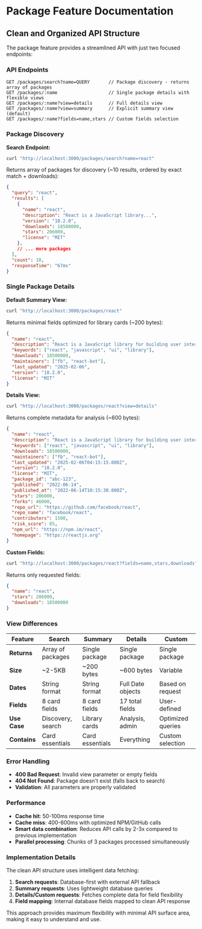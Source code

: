 # Package Feature Documentation

## Clean and Organized API Structure

The package feature provides a streamlined API with just two focused endpoints:

### API Endpoints

```
GET /packages/search?name=QUERY       // Package discovery - returns array of packages
GET /packages/:name                   // Single package details with flexible views
GET /packages/:name?view=details      // Full details view
GET /packages/:name?view=summary      // Explicit summary view (default)
GET /packages/:name?fields=name,stars // Custom fields selection
```

### Package Discovery

**Search Endpoint:**
```bash
curl "http://localhost:3000/packages/search?name=react"
```
Returns array of packages for discovery (~10 results, ordered by exact match + downloads):
```json
{
  "query": "react",
  "results": [
    {
      "name": "react",
      "description": "React is a JavaScript library...",
      "version": "18.2.0",
      "downloads": 18500000,
      "stars": 206000,
      "license": "MIT"
    },
    // ... more packages
  ],
  "count": 10,
  "responseTime": "67ms"
}
```

### Single Package Details

**Default Summary View:**
```bash
curl "http://localhost:3000/packages/react"
```
Returns minimal fields optimized for library cards (~200 bytes):
```json
{
  "name": "react",
  "description": "React is a JavaScript library for building user interfaces",
  "keywords": ["react", "javascript", "ui", "library"],
  "downloads": 18500000,
  "maintainers": ["fb", "react-bot"],
  "last_updated": "2025-02-06",
  "version": "18.2.0",
  "license": "MIT"
}
```

**Details View:**
```bash
curl "http://localhost:3000/packages/react?view=details"
```
Returns complete metadata for analysis (~600 bytes):
```json
{
  "name": "react",
  "description": "React is a JavaScript library for building user interfaces",
  "keywords": ["react", "javascript", "ui", "library"],
  "downloads": 18500000,
  "maintainers": ["fb", "react-bot"],
  "last_updated": "2025-02-06T04:15:15.000Z",
  "version": "18.2.0",
  "license": "MIT",
  "package_id": "abc-123",
  "published": "2022-06-14",
  "published_at": "2022-06-14T10:15:30.000Z",
  "stars": 206000,
  "forks": 46000,
  "repo_url": "https://github.com/facebook/react",
  "repo_name": "facebook/react",
  "contributors": 1500,
  "risk_score": 85,
  "npm_url": "https://npm.im/react",
  "homepage": "https://reactjs.org"
}
```

**Custom Fields:**
```bash
curl "http://localhost:3000/packages/react?fields=name,stars,downloads"
```
Returns only requested fields:
```json
{
  "name": "react",
  "stars": 206000,
  "downloads": 18500000
}
```

### View Differences

| Feature | Search | Summary | Details | Custom |
|---------|--------|---------|---------|---------|
| **Returns** | Array of packages | Single package | Single package | Single package |
| **Size** | ~2-5KB | ~200 bytes | ~600 bytes | Variable |
| **Dates** | String format | String format | Full Date objects | Based on request |
| **Fields** | 8 card fields | 8 card fields | 17 total fields | User-defined |
| **Use Case** | Discovery, search | Library cards | Analysis, admin | Optimized queries |
| **Contains** | Card essentials | Card essentials | Everything | Custom selection |

### Error Handling

- **400 Bad Request**: Invalid view parameter or empty fields
- **404 Not Found**: Package doesn't exist (falls back to search)
- **Validation**: All parameters are properly validated

### Performance

- **Cache hit**: 50-100ms response time
- **Cache miss**: 400-600ms with optimized NPM/GitHub calls
- **Smart data combination**: Reduces API calls by 2-3x compared to previous implementation
- **Parallel processing**: Chunks of 3 packages processed simultaneously

### Implementation Details

The clean API structure uses intelligent data fetching:
1. **Search requests**: Database-first with external API fallback
2. **Summary requests**: Uses lightweight database queries
3. **Details/Custom requests**: Fetches complete data for field flexibility
4. **Field mapping**: Internal database fields mapped to clean API response

This approach provides maximum flexibility with minimal API surface area, making it easy to understand and use.
